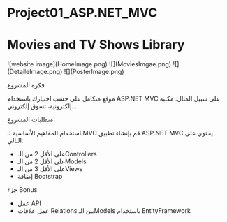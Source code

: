 # Project01_ASP.NET_MVC

<h1>Movies and TV Shows Library</h1>
![website image](HomeImage.png)
![](MoviesImgae.png)
![](DetaileImage.png)
![](PosterImage.png)



فكرة المشروع

موقع متكامل على حسب اختيارك باستخدام ASP.NET MVC على سبيل المثال: مكتبة إلكترونية، تسوق إلكتروني… 

متطلبات المشروع

باستخدام المفاهيم الأساسية لـMVC قم بإنشاء تطبيق ASP.NET MVC يحتوي على التالي:

- على الأقل 2 من الـControllers 
- على الأقل 2 من الـModels
- على الأقل 3 من الـViews
- إضافة Bootstrap

جزء Bonus

- عمل API
- عمل علاقات Relations بين الـModels باستخدام EntityFramework
